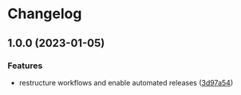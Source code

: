 # Changelog

## 1.0.0 (2023-01-05)


### Features

* restructure workflows and enable automated releases ([3d97a54](https://github.com/rolehippie/hosts/commit/3d97a542fdc20a1d052c6457625d0decdfeb653e))
